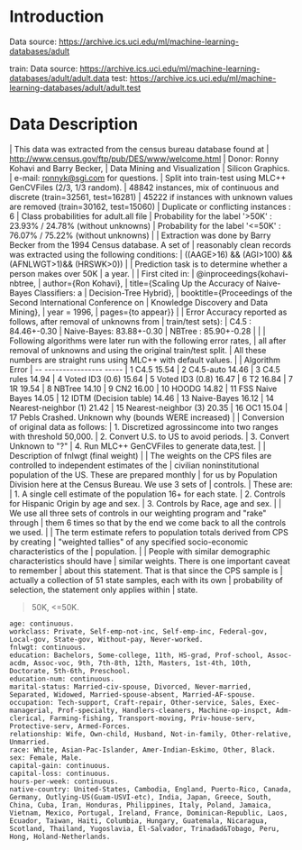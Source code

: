# Introduction
Data source: https://archive.ics.uci.edu/ml/machine-learning-databases/adult

train: Data source: https://archive.ics.uci.edu/ml/machine-learning-databases/adult/adult.data
test: https://archive.ics.uci.edu/ml/machine-learning-databases/adult/adult.test


# Data Description
| This data was extracted from the census bureau database found at
| http://www.census.gov/ftp/pub/DES/www/welcome.html
| Donor: Ronny Kohavi and Barry Becker,
|        Data Mining and Visualization
|        Silicon Graphics.
|        e-mail: ronnyk@sgi.com for questions.
| Split into train-test using MLC++ GenCVFiles (2/3, 1/3 random).
| 48842 instances, mix of continuous and discrete    (train=32561, test=16281)
| 45222 if instances with unknown values are removed (train=30162, test=15060)
| Duplicate or conflicting instances : 6
| Class probabilities for adult.all file
| Probability for the label '>50K'  : 23.93% / 24.78% (without unknowns)
| Probability for the label '<=50K' : 76.07% / 75.22% (without unknowns)
|
| Extraction was done by Barry Becker from the 1994 Census database.  A set of
|   reasonably clean records was extracted using the following conditions:
|   ((AAGE>16) && (AGI>100) && (AFNLWGT>1)&& (HRSWK>0))
|
| Prediction task is to determine whether a person makes over 50K
| a year.
|
| First cited in:
| @inproceedings{kohavi-nbtree,
|    author={Ron Kohavi},
|    title={Scaling Up the Accuracy of Naive-Bayes Classifiers: a
|           Decision-Tree Hybrid},
|    booktitle={Proceedings of the Second International Conference on
|               Knowledge Discovery and Data Mining},
|    year = 1996,
|    pages={to appear}}
|
| Error Accuracy reported as follows, after removal of unknowns from
|    train/test sets):
|    C4.5       : 84.46+-0.30
|    Naive-Bayes: 83.88+-0.30
|    NBTree     : 85.90+-0.28
|
|
| Following algorithms were later run with the following error rates,
|    all after removal of unknowns and using the original train/test split.
|    All these numbers are straight runs using MLC++ with default values.
|
|    Algorithm               Error
| -- ----------------        -----
| 1  C4.5                    15.54
| 2  C4.5-auto               14.46
| 3  C4.5 rules              14.94
| 4  Voted ID3 (0.6)         15.64
| 5  Voted ID3 (0.8)         16.47
| 6  T2                      16.84
| 7  1R                      19.54
| 8  NBTree                  14.10
| 9  CN2                     16.00
| 10 HOODG                   14.82
| 11 FSS Naive Bayes         14.05
| 12 IDTM (Decision table)   14.46
| 13 Naive-Bayes             16.12
| 14 Nearest-neighbor (1)    21.42
| 15 Nearest-neighbor (3)    20.35
| 16 OC1                     15.04
| 17 Pebls                   Crashed.  Unknown why (bounds WERE increased)
|
| Conversion of original data as follows:
| 1. Discretized agrossincome into two ranges with threshold 50,000.
| 2. Convert U.S. to US to avoid periods.
| 3. Convert Unknown to "?"
| 4. Run MLC++ GenCVFiles to generate data,test.
|
| Description of fnlwgt (final weight)
|
| The weights on the CPS files are controlled to independent estimates of the
| civilian noninstitutional population of the US.  These are prepared monthly
| for us by Population Division here at the Census Bureau.  We use 3 sets of
| controls.
|  These are:
|          1.  A single cell estimate of the population 16+ for each state.
|          2.  Controls for Hispanic Origin by age and sex.
|          3.  Controls by Race, age and sex.
|
| We use all three sets of controls in our weighting program and "rake" through
| them 6 times so that by the end we come back to all the controls we used.
|
| The term estimate refers to population totals derived from CPS by creating
| "weighted tallies" of any specified socio-economic characteristics of the
| population.
|
| People with similar demographic characteristics should have
| similar weights.  There is one important caveat to remember
| about this statement.  That is that since the CPS sample is
| actually a collection of 51 state samples, each with its own
| probability of selection, the statement only applies within
| state.


>50K, <=50K.
```
age: continuous.
workclass: Private, Self-emp-not-inc, Self-emp-inc, Federal-gov, Local-gov, State-gov, Without-pay, Never-worked.
fnlwgt: continuous.
education: Bachelors, Some-college, 11th, HS-grad, Prof-school, Assoc-acdm, Assoc-voc, 9th, 7th-8th, 12th, Masters, 1st-4th, 10th, Doctorate, 5th-6th, Preschool.
education-num: continuous.
marital-status: Married-civ-spouse, Divorced, Never-married, Separated, Widowed, Married-spouse-absent, Married-AF-spouse.
occupation: Tech-support, Craft-repair, Other-service, Sales, Exec-managerial, Prof-specialty, Handlers-cleaners, Machine-op-inspct, Adm-clerical, Farming-fishing, Transport-moving, Priv-house-serv, Protective-serv, Armed-Forces.
relationship: Wife, Own-child, Husband, Not-in-family, Other-relative, Unmarried.
race: White, Asian-Pac-Islander, Amer-Indian-Eskimo, Other, Black.
sex: Female, Male.
capital-gain: continuous.
capital-loss: continuous.
hours-per-week: continuous.
native-country: United-States, Cambodia, England, Puerto-Rico, Canada, Germany, Outlying-US(Guam-USVI-etc), India, Japan, Greece, South, China, Cuba, Iran, Honduras, Philippines, Italy, Poland, Jamaica, Vietnam, Mexico, Portugal, Ireland, France, Dominican-Republic, Laos, Ecuador, Taiwan, Haiti, Columbia, Hungary, Guatemala, Nicaragua, Scotland, Thailand, Yugoslavia, El-Salvador, Trinadad&Tobago, Peru, Hong, Holand-Netherlands.
```
